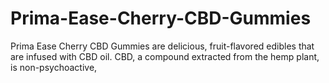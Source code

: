 # Prima-Ease-Cherry-CBD-Gummies
Prima Ease Cherry CBD Gummies are delicious, fruit-flavored edibles that are infused with CBD oil. CBD, a compound extracted from the hemp plant, is non-psychoactive,
